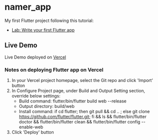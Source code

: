 # namer_app

My first Flutter project following this tutorial:
- [Lab: Write your first Flutter app](https://docs.flutter.dev/get-started/codelab)

## Live Demo

Live Demo deployed on [Vercel](https://flutter-namer-app.vercel.app/)

### Notes on deploying Flutter app on Vercel

1. In your Vercel project homepage, select the Git repo and click 'Import' button
2. In Configure Project page, under Build and Output Setting section, override below settings:
   - Build command: flutter/bin/flutter build web --release
   - Output directory: build/web
   - Install command: if cd flutter; then git pull && cd .. ; else git clone https://github.com/flutter/flutter.git; fi && ls && flutter/bin/flutter doctor && flutter/bin/flutter clean && flutter/bin/flutter config --enable-web
3. Click 'Deploy' button
